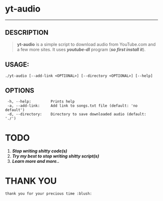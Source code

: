 # yt-audio
---
## DESCRIPTION
> **yt-audio** is a simple script to download audio from YouTube.com and a few more sites. It uses **_youtube-dl_** program (**_so first install it_**).
## USAGE:
``./yt-audio [--add-link <OPTIONAL>] [--directory <OPTIONAL>] [--help]``
## OPTIONS
```
 -h, --help:         Prints help
 -a, --add-link:     Add link to songs.txt file (default: 'no default')
 -d, --directory:    Directory to save downloaded audio (default: './')	
```
# TODO
1. **_Stop writing shitty code(s)_**
2. **_Try my best to stop writing shitty script(s)_**
3. **_Learn more and more.._**
# THANK YOU
``thank you for your precious time :blush:``

